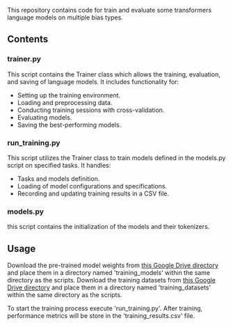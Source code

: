 This repository contains code for train and evaluate some transformers language models on multiple bias types. 
## Contents
### trainer.py 
This script contains the Trainer class which allows the training, evaluation, and saving of language models. 
It includes functionality for:
- Setting up the training environment.
- Loading and preprocessing data.
- Conducting training sessions with cross-validation.
- Evaluating models.
- Saving the best-performing models.

### run_training.py
This script utilizes the Trainer class to train models defined in the models.py script on specified tasks. 
It handles:
- Tasks and models definition.
- Loading of model configurations and specifications.
- Recording and updating training results in a CSV file.

### models.py 
this script contains the initialization of the models and their tokenizers.

## Usage 
Download the pre-trained model weights from [this Google Drive directory](https://drive.google.com/drive/folders/1aOTVMTdLcDhOHuj-bcJbO5SPM7Zdh-_O?usp=drive_link) and place them in a directory named 'training_models' within the same directory as the scripts.
Download the training datasets from [this Google Drive directory](https://drive.google.com/drive/folders/1VSXZcAmDQj7Gk1_AEA1HI_dVVUF-sFmW?usp=drive_link) and place them in a directory named 'training_datasets' within the same directory as the scripts.

To start the training process execute 'run_training.py'. After training, performance metrics will be store in the 'training_results.csv' file. 

